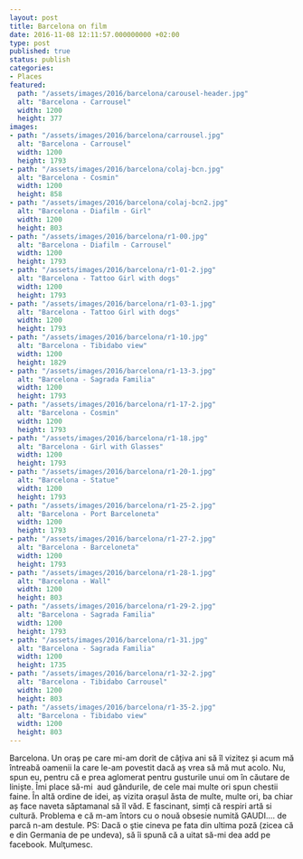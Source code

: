 ```yaml
---
layout: post
title: Barcelona on film
date: 2016-11-08 12:11:57.000000000 +02:00
type: post
published: true
status: publish
categories:
- Places
featured:
  path: "/assets/images/2016/barcelona/carousel-header.jpg"
  alt: "Barcelona - Carrousel"
  width: 1200
  height: 377
images:
- path: "/assets/images/2016/barcelona/carrousel.jpg"
  alt: "Barcelona - Carrousel"
  width: 1200
  height: 1793
- path: "/assets/images/2016/barcelona/colaj-bcn.jpg"
  alt: "Barcelona - Cosmin"
  width: 1200
  height: 858
- path: "/assets/images/2016/barcelona/colaj-bcn2.jpg"
  alt: "Barcelona - Diafilm - Girl"
  width: 1200
  height: 803
- path: "/assets/images/2016/barcelona/r1-00.jpg"
  alt: "Barcelona - Diafilm - Carrousel"
  width: 1200
  height: 1793
- path: "/assets/images/2016/barcelona/r1-01-2.jpg"
  alt: "Barcelona - Tattoo Girl with dogs"
  width: 1200
  height: 1793
- path: "/assets/images/2016/barcelona/r1-03-1.jpg"
  alt: "Barcelona - Tattoo Girl with dogs"
  width: 1200
  height: 1793
- path: "/assets/images/2016/barcelona/r1-10.jpg"
  alt: "Barcelona - Tibidabo view"
  width: 1200
  height: 1829
- path: "/assets/images/2016/barcelona/r1-13-3.jpg"
  alt: "Barcelona - Sagrada Familia"
  width: 1200
  height: 1793
- path: "/assets/images/2016/barcelona/r1-17-2.jpg"
  alt: "Barcelona - Cosmin"
  width: 1200
  height: 1793
- path: "/assets/images/2016/barcelona/r1-18.jpg"
  alt: "Barcelona - Girl with Glasses"
  width: 1200
  height: 1793
- path: "/assets/images/2016/barcelona/r1-20-1.jpg"
  alt: "Barcelona - Statue"
  width: 1200
  height: 1793
- path: "/assets/images/2016/barcelona/r1-25-2.jpg"
  alt: "Barcelona - Port Barceloneta"
  width: 1200
  height: 1793
- path: "/assets/images/2016/barcelona/r1-27-2.jpg"
  alt: "Barcelona - Barceloneta"
  width: 1200
  height: 1793
- path: "/assets/images/2016/barcelona/r1-28-1.jpg"
  alt: "Barcelona - Wall"
  width: 1200
  height: 803
- path: "/assets/images/2016/barcelona/r1-29-2.jpg"
  alt: "Barcelona - Sagrada Familia"
  width: 1200
  height: 1793
- path: "/assets/images/2016/barcelona/r1-31.jpg"
  alt: "Barcelona - Sagrada Familia"
  width: 1200
  height: 1735
- path: "/assets/images/2016/barcelona/r1-32-2.jpg"
  alt: "Barcelona - Tibidabo Carrousel"
  width: 1200
  height: 803
- path: "/assets/images/2016/barcelona/r1-35-2.jpg"
  alt: "Barcelona - Tibidabo view"
  width: 1200
  height: 803
---
```

Barcelona. Un oraș pe care mi-am dorit de câțiva ani să îl vizitez și acum mă întreabă oamenii la care le-am povestit dacă aș vrea să mă mut acolo. Nu, spun eu, pentru că e prea aglomerat pentru gusturile unui om în căutare de liniște. Îmi place să-mi  aud gândurile, de cele mai multe ori spun chestii faine. În altă ordine de idei, aș vizita orașul ăsta de multe, multe ori, ba chiar aș face naveta săptamanal să îl văd. E fascinant, simți că respiri artă si cultură. Problema e că m-am întors cu o nouă obsesie numită GAUDI.... de parcă n-am destule.
PS: Dacă o ştie cineva pe fata din ultima poză (zicea că e din Germania de pe undeva), să îi spună că a uitat să-mi dea add pe facebook. Mulţumesc.

